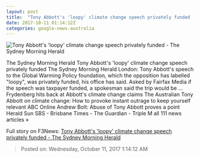 ```yaml
---
layout: post
title:  "Tony Abbott's 'loopy' climate change speech privately funded - The Sydney Morning Herald"
date: 2017-10-11 01:14:12Z
categories: google-news-australia
---
```


![Tony Abbott's 'loopy' climate change speech privately funded - The Sydney Morning Herald](http://www.smh.com.au/content/dam/images/g/y/a/9/t/w/image.related.articleLeadwide.620x349.gyybi6.png/1507685019368.jpg)

The Sydney Morning Herald Tony Abbott's 'loopy' climate change speech privately funded The Sydney Morning Herald London: Tony Abbott's speech to the Global Warming Policy foundation, which the opposition has labelled "loopy", was privately funded, his office has said. Asked by Fairfax Media if the speech was taxpayer funded, a spokesman said the trip would be ... Frydenberg hits back at Abbott's climate change claims The Australian Tony Abbott on climate change: How to provoke instant outrage to keep yourself relevant ABC Online Andrew Bolt: Abuse of Tony Abbott proves a point Herald Sun SBS - Brisbane Times - The Guardian - Triple M all 111 news articles »


Full story on F3News: [Tony Abbott's 'loopy' climate change speech privately funded - The Sydney Morning Herald](http://www.f3nws.com/n/kztNPH)

> Posted on: Wednesday, October 11, 2017 1:14:12 AM
